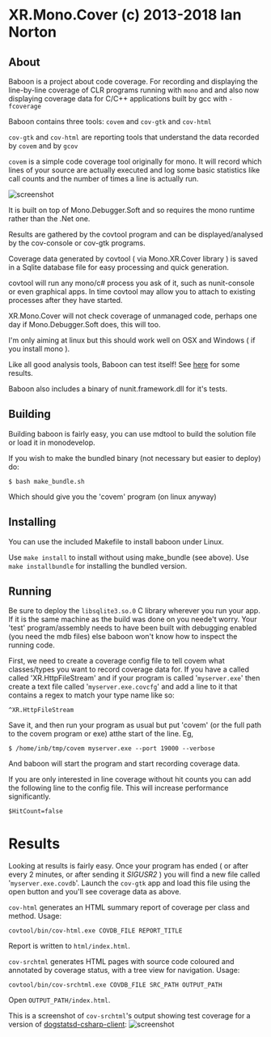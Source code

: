 XR.Mono.Cover (c) 2013-2018 Ian Norton
==================================

About
------

Baboon is a project about code coverage. For recording and displaying the line-by-line coverage of CLR programs 
running with `mono` and and also now displaying coverage data for C/C++ applications built by gcc with `-fcoverage`

Baboon contains three tools: `covem` and `cov-gtk` and `cov-html`

`cov-gtk` and `cov-html` are reporting tools that understand the data recorded by `covem` and by `gcov`

`covem` is a simple code coverage tool originally for mono. 
It will record which lines of your source are actually executed and 
log some basic statistics like call counts and the number of times 
a line is actually run.

![screenshot](https://raw.github.com/inorton/XR.Baboon/master/screenshots/baboon-001.png "Baboon Screenshot!")

It is built on top of Mono.Debugger.Soft and so requires the mono 
runtime rather than the .Net one.

Results are gathered by the covtool program and can be 
displayed/analysed by the cov-console or cov-gtk programs.

Coverage data generated by covtool ( via Mono.XR.Cover library ) is 
saved in a Sqlite database file for easy processing and quick 
generation.

covtool will run any mono/c# process you ask of it, such as 
nunit-console or even graphical apps. In time covtool may allow you 
to attach to existing processes after they have started.

XR.Mono.Cover will not check coverage of unmanaged code, perhaps 
one day if Mono.Debugger.Soft does, this will too.

I'm only aiming at linux but this should work well on OSX and Windows ( if you install mono ).

Like all good analysis tools, Baboon can test itself! See [here](https://raw.github.com/inorton/XR.Baboon/master/covtool/selftest.html) for some
results.

Baboon also includes a binary of nunit.framework.dll for it's tests.

Building
---------

Building baboon is fairly easy, you can use mdtool to build the solution file or load it in
monodevelop.

If you wish to make the bundled binary (not necessary but easier to deploy) do:

`$ bash make_bundle.sh`

Which should give you the 'covem' program (on linux anyway)

Installing
-----------
You can use the included Makefile to install baboon under Linux. 

Use `make install` to install without using make_bundle (see above).
Use `make installbundle` for installing the bundled version.

Running
--------

Be sure to deploy the `libsqlite3.so.0` C library wherever you run your app. If it is the same machine 
as the build was done on you neede't worry. Your 'test' program/assembly needs to have been built 
with debugging enabled (you need the mdb files) else baboon won't know how to inspect the 
running code.

First, we need to create a coverage config file to tell covem what classes/types you want to record
coverage data for. If you have a called called 'XR.HttpFileStream' and if your program is called 
'`myserver.exe`' then create a text file called '`myserver.exe.covcfg`' and add a line to it that
contains a regex to match your type name like so:

`^XR.HttpFileStream`

Save it, and then run your program as usual but put 'covem' (or the full path to the covem program 
or exe) atthe start of the line. Eg,

`$ /home/inb/tmp/covem myserver.exe --port 19000 --verbose`

And baboon will start the program and start recording coverage data.

If you are only interested in line coverage without hit counts you can add the following line to the
config file. This will increase performance significantly.

`$HitCount=false`

Results
========

Looking at results is fairly easy. Once your program has ended ( or after every 2 minutes, or 
after sending it _SIGUSR2_ ) you will find a new file called '`myserver.exe.covdb`'. Launch
the `cov-gtk` app and load this file using the open button and you'll see coverage data as above.

`cov-html` generates an HTML summary report of coverage per class and method. Usage:
```
covtool/bin/cov-html.exe COVDB_FILE REPORT_TITLE
```
Report is written to `html/index.html`.

`cov-srchtml` generates HTML pages with source code coloured and annotated by coverage status, with
a tree view for navigation. Usage:
```
covtool/bin/cov-srchtml.exe COVDB_FILE SRC_PATH OUTPUT_PATH
```
Open `OUTPUT_PATH/index.html`.

This is a screenshot of `cov-srchtml`'s output showing test coverage for a version of [dogstatsd-csharp-client](https://github.com/DataDog/dogstatsd-csharp-client):
![screenshot](https://raw.github.com/nearmap/XR.Baboon/colourised-source/screenshots/cov-srchtml.png "cov-srchtml output screenshot")
